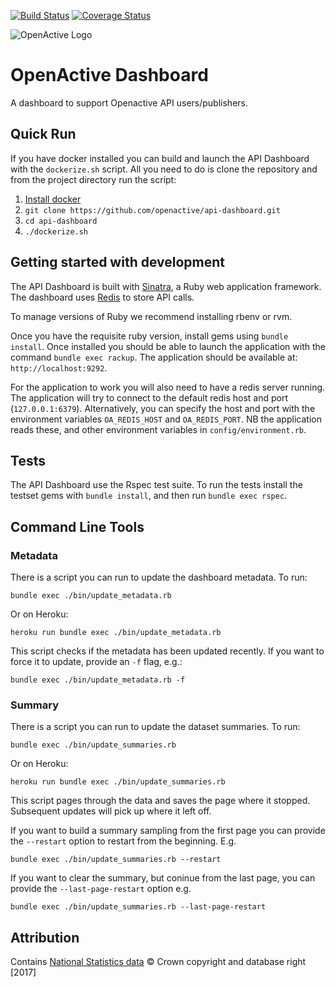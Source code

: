 [![Build Status](https://travis-ci.org/openactive/api-dashboard.svg?branch=master)](https://travis-ci.org/openactive/api-dashboard)
[![Coverage Status](https://coveralls.io/repos/github/openactive/api-dashboard/badge.svg?branch=master)](https://coveralls.io/github/openactive/api-dashboard?branch=master)

![OpenActive Logo](https://avatars1.githubusercontent.com/u/13738713?s=200)

# OpenActive Dashboard

A dashboard to support Openactive API users/publishers.

## Quick Run

If you have docker installed you can build and launch the API Dashboard with the `dockerize.sh` script. All you need to do is clone the repository and from the project directory run the script:

1. [Install docker](https://docs.docker.com/engine/installation/)
2. `git clone https://github.com/openactive/api-dashboard.git`
3. `cd api-dashboard`
4. `./dockerize.sh`

## Getting started with development

The API Dashboard is built with [Sinatra](https://sinatrarb.com), a Ruby web application framework. The dashboard uses [Redis](https://redis.io) to store API calls. 

To manage versions of Ruby we recommend installing rbenv or rvm. 

Once you have the requisite ruby version, install gems using `bundle install`. Once installed you should be able to launch the application with the command `bundle exec rackup`. The application should be available at: `http://localhost:9292`.

For the application to work you will also need to have a redis server running. The application will try to connect to the default redis host and port (`127.0.0.1:6379`). Alternatively, you can specify the host and port with the environment variables `OA_REDIS_HOST` and `OA_REDIS_PORT`. NB the application reads these, and other environment variables in `config/environment.rb`. 

## Tests

The API Dashboard use the Rspec test suite. To run the tests install the testset gems with `bundle install`, and then run `bundle exec rspec`.

## Command Line Tools

### Metadata

There is a script you can run to update the dashboard metadata. To run: 

`bundle exec ./bin/update_metadata.rb`

Or on Heroku:

`heroku run bundle exec ./bin/update_metadata.rb`

This script checks if the metadata has been updated recently. If you want to force it to update, provide an `-f` flag, e.g.: 

`bundle exec ./bin/update_metadata.rb -f`

### Summary

There is a script you can run to update the dataset summaries. To run:

`bundle exec ./bin/update_summaries.rb`

Or on Heroku:

`heroku run bundle exec ./bin/update_summaries.rb`

This script pages through the data and saves the page where it stopped. Subsequent updates will pick up where it left off. 

If you want to build a summary sampling from the first page you can provide the `--restart` option to restart from the beginning. E.g.

`bundle exec ./bin/update_summaries.rb --restart`

If you want to clear the summary, but coninue from the last page, you can provide the `--last-page-restart` option e.g.

`bundle exec ./bin/update_summaries.rb --last-page-restart`

## Attribution

Contains [National Statistics data](http://geoportal.statistics.gov.uk/datasets/local-authority-districts-december-2016-generalised-clipped-boundaries-in-the-uk/) © Crown copyright and database right [2017]